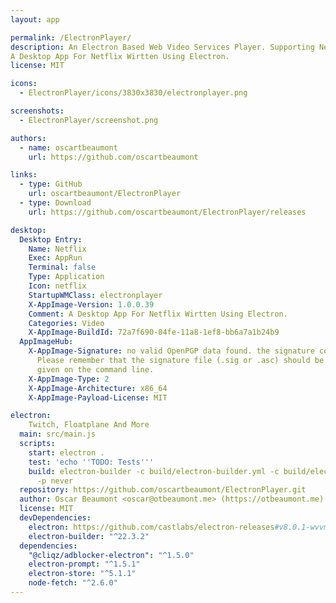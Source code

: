 ```yaml
---
layout: app

permalink: /ElectronPlayer/
description: An Electron Based Web Video Services Player. Supporting Netflix, Youtube, Twitch, Floatplane And More
A Desktop App For Netflix Wirtten Using Electron.
license: MIT

icons:
  - ElectronPlayer/icons/3830x3830/electronplayer.png

screenshots:
  - ElectronPlayer/screenshot.png

authors:
  - name: oscartbeaumont
    url: https://github.com/oscartbeaumont

links:
  - type: GitHub
    url: oscartbeaumont/ElectronPlayer
  - type: Download
    url: https://github.com/oscartbeaumont/ElectronPlayer/releases

desktop:
  Desktop Entry:
    Name: Netflix
    Exec: AppRun
    Terminal: false
    Type: Application
    Icon: netflix
    StartupWMClass: electronplayer
    X-AppImage-Version: 1.0.0.39
    Comment: A Desktop App For Netflix Wirtten Using Electron.
    Categories: Video
    X-AppImage-BuildId: 72a7f690-84fe-11a8-1ef8-bb6a7a1b24b9
  AppImageHub:
    X-AppImage-Signature: no valid OpenPGP data found. the signature could not be verified.
      Please remember that the signature file (.sig or .asc) should be the first file
      given on the command line.
    X-AppImage-Type: 2
    X-AppImage-Architecture: x86_64
    X-AppImage-Payload-License: MIT

electron:
    Twitch, Floatplane And More
  main: src/main.js
  scripts:
    start: electron .
    test: 'echo ''TODO: Tests'''
    build: electron-builder -c build/electron-builder.yml -c build/electron-builder.castlabs.yml
      -p never
  repository: https://github.com/oscartbeaumont/ElectronPlayer.git
  author: Oscar Beaumont <oscar@otbeaumont.me> (https://otbeaumont.me)
  license: MIT
  devDependencies:
    electron: https://github.com/castlabs/electron-releases#v8.0.1-wvvmp
    electron-builder: "^22.3.2"
  dependencies:
    "@cliqz/adblocker-electron": "^1.5.0"
    electron-prompt: "^1.5.1"
    electron-store: "^5.1.1"
    node-fetch: "^2.6.0"
---
```

